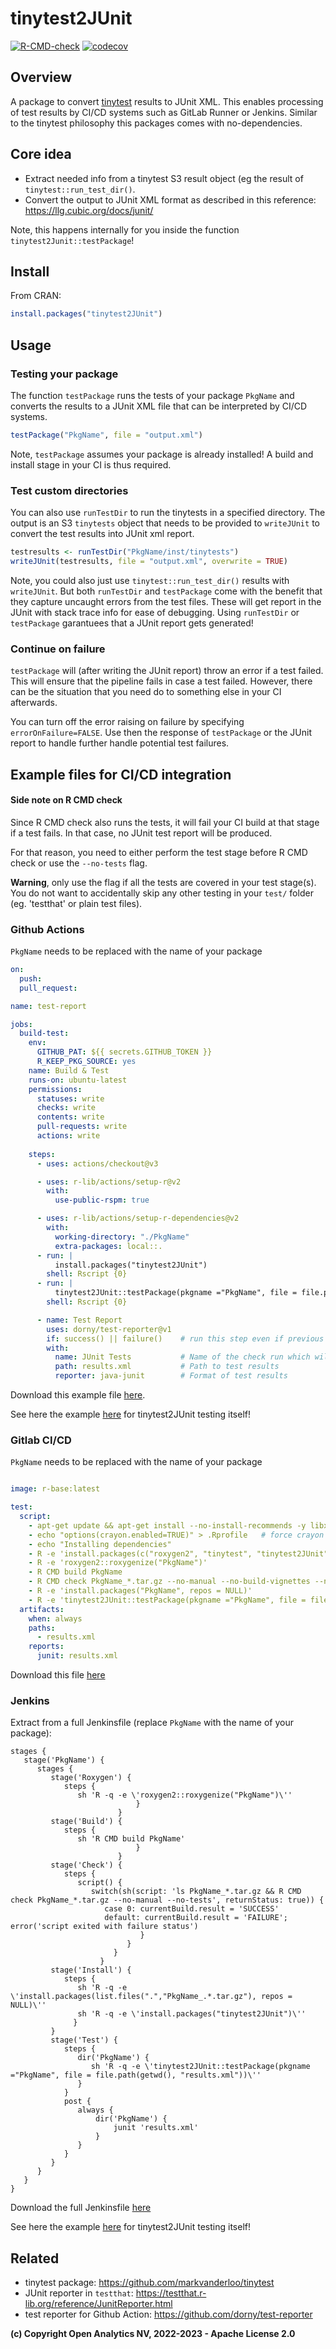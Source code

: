 
# tinytest2JUnit

<!-- badges: start -->
[![R-CMD-check](https://github.com/openanalytics/tinytest2JUnit/actions/workflows/check-standard.yml/badge.svg)](https://github.com/openanalytics/tinytest2JUnit/actions/workflows/check-standard.yml)
[![codecov](https://codecov.io/gh/openanalytics/tinytest2JUnit/branch/master/graph/badge.svg)](https://app.codecov.io/gh/openanalytics/tinytest2JUnit)
<!-- badges: end -->

## Overview

A package to convert [tinytest](https://github.com/markvanderloo/tinytest) results to JUnit XML.
This enables processing of test results by CI/CD systems such as GitLab Runner or Jenkins.
Similar to the tinytest philosophy this packages comes with no-dependencies.

## Core idea

* Extract needed info from a tinytest S3 result object (eg the result of `tinytest::run_test_dir()`.
* Convert the output to JUnit XML format as described in this reference: https://llg.cubic.org/docs/junit/

Note, this happens internally for you inside the function `tinytest2Junit::testPackage`! 

## Install

From CRAN:

```r
install.packages("tinytest2JUnit")
```

## Usage

### Testing your package

The function `testPackage` runs the tests of your package `PkgName` and converts the results to a JUnit XML file that can be interpreted by CI/CD systems.

```r 
testPackage("PkgName", file = "output.xml")
```

Note, `testPackage` assumes your package is already installed! A build and install stage in your CI is thus required.

### Test custom directories

You can also use `runTestDir` to run the tinytests in a specified directory. The output is an S3 `tinytests` object that needs to be provided to `writeJUnit` to convert the test results into JUnit xml report.

```r
testresults <- runTestDir("PkgName/inst/tinytests")
writeJUnit(testresults, file = "output.xml", overwrite = TRUE)
```

Note, you could also just use `tinytest::run_test_dir()` results with `writeJUnit`. But both `runTestDir` and `testPackage` come with the benefit that they capture uncaught errors from the test files. These will get report in the JUnit with stack trace info for ease of debugging. Using `runTestDir` or `testPackage` garantuees that a JUnit report gets generated!

### Continue on failure

`testPackage` will (after writing the JUnit report) throw an error if a test failed. This will ensure that the pipeline fails in case a test failed. However, there can be the situation that you need do to something else in your CI afterwards. 


You can turn off the error raising on failure by specifying `errorOnFailure=FALSE`. Use then the response of `testPackage` or the JUnit report to handle further handle potential test failures.

## Example files for CI/CD integration

#### Side note on R CMD check 

Since R CMD check also runs the tests, it will fail your CI build at that stage if a test fails. In that case, no JUnit test report will be produced.

For that reason, you need to either perform the test stage before R CMD check or use the `--no-tests` flag. 

**Warning**, only use the flag if all the tests are covered in your test stage(s). You do not want to accidentally skip any other testing in your `test/` folder (eg. 'testthat' or plain test files).

### Github Actions

`PkgName` needs to be replaced with the name of your package

```yaml
on:
  push:
  pull_request:

name: test-report

jobs:
  build-test:  
    env:
      GITHUB_PAT: ${{ secrets.GITHUB_TOKEN }}
      R_KEEP_PKG_SOURCE: yes
    name: Build & Test
    runs-on: ubuntu-latest
    permissions:
      statuses: write
      checks: write
      contents: write
      pull-requests: write
      actions: write
        
    steps:
      - uses: actions/checkout@v3

      - uses: r-lib/actions/setup-r@v2
        with:
          use-public-rspm: true

      - uses: r-lib/actions/setup-r-dependencies@v2
        with:
          working-directory: "./PkgName"          
          extra-packages: local::.          
      - run: |
          install.packages("tinytest2JUnit")
        shell: Rscript {0} 
      - run: |
          tinytest2JUnit::testPackage(pkgname ="PkgName", file = file.path(getwd(), "results.xml"))
        shell: Rscript {0}   

      - name: Test Report
        uses: dorny/test-reporter@v1
        if: success() || failure()    # run this step even if previous step failed
        with:
          name: JUnit Tests           # Name of the check run which will be created
          path: results.xml           # Path to test results
          reporter: java-junit        # Format of test results
```

Download this example file [here](./ci_examples/github_test_report.yml).

See here the example [here](./.github/workflows/test-coverage.yml) for tinytest2JUnit testing itself!

### Gitlab CI/CD

`PkgName` needs to be replaced with the name of your package

```yaml

image: r-base:latest 

test:  
  script:
    - apt-get update && apt-get install --no-install-recommends -y libxml2-dev # xml2 library needed for roxygen2
    - echo "options(crayon.enabled=TRUE)" > .Rprofile   # force crayon  mode
    - echo "Installing dependencies"
    - R -e 'install.packages(c("roxygen2", "tinytest", "tinytest2JUnit"))'
    - R -e 'roxygen2::roxygenize("PkgName")'
    - R CMD build PkgName
    - R CMD check PkgName_*.tar.gz --no-manual --no-build-vignettes --no-tests
    - R -e 'install.packages("PkgName", repos = NULL)'
    - R -e 'tinytest2JUnit::testPackage(pkgname ="PkgName", file = file.path(getwd(), "results.xml"))'
  artifacts:
    when: always
    paths:
      - results.xml
    reports:
      junit: results.xml
```

Download this file [here](./ci_examples/gitlab-ci.yml)

### Jenkins

Extract from a full Jenkinsfile (replace `PkgName` with the name of your package):

```
stages {
   stage('PkgName') {
      stages {
         stage('Roxygen') {
            steps {
               sh 'R -q -e \'roxygen2::roxygenize("PkgName")\''
                            }
                        }
         stage('Build') {
            steps {
               sh 'R CMD build PkgName'
                            }
                        }
         stage('Check') {
            steps {
               script() {
                  switch(sh(script: 'ls PkgName_*.tar.gz && R CMD check PkgName_*.tar.gz --no-manual --no-tests', returnStatus: true)) {
                     case 0: currentBuild.result = 'SUCCESS'
                     default: currentBuild.result = 'FAILURE'; error('script exited with failure status')
                             }
                          }
                       }
                    }
         stage('Install') {
            steps {
               sh 'R -q -e \'install.packages(list.files(".","PkgName_.*.tar.gz"), repos = NULL)\''
               sh 'R -q -e \'install.packages("tinytest2JUnit")\''
              }
         }
         stage('Test') {
            steps {
               dir('PkgName') {
                  sh 'R -q -e \'tinytest2JUnit::testPackage(pkgname ="PkgName", file = file.path(getwd(), "results.xml"))\''
               }
            }
            post {
               always {
                   dir('PkgName') {
                       junit 'results.xml'
                   }
               }
            }
         }
      }
   }
}
```

Download the full Jenkinsfile [here](./ci_examples/example_jenkins)

See here the example [here](./Dockerfile) for tinytest2JUnit testing itself!

## Related

* tinytest package: https://github.com/markvanderloo/tinytest
* JUnit reporter in `testthat`: https://testthat.r-lib.org/reference/JunitReporter.html
* test reporter for Github Action: https://github.com/dorny/test-reporter

**(c) Copyright Open Analytics NV, 2022-2023 - Apache License 2.0**

